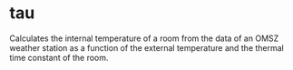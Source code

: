 # tau
Calculates the internal temperature of a room from the data of an OMSZ weather station as a function of the external temperature and the thermal time constant of the room.
